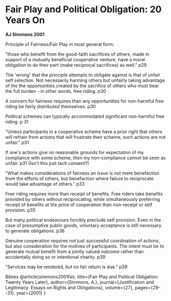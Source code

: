 Fair Play and Political Obligation: 20 Years On
==============================================

**AJ Simmons 2001**

Principle of Fairness/Fair Play in most general form:

"those who benefit from the good-faith sacrifices of others, made in support of a mutually beneficial cooperative venture, have a moral obligation to do their part (make reciprocal sacrifices) as well." p29

The 'wrong' that the principle attempts to obligate against is that of unfair self selection. Not necessarily harming others but unfairly taking advantage of the the opportunities created by the sacrifice of others who must bear the full burden - in other words, free riding. p30

A concern for fairness requires than any opportunities for non-harmful free riding be fairly distributed themselves. p30

Political schemes can typically accommodated significant non-harmful free riding. p 31

"Unless participants in a cooperative scheme have a prior right that others will refrain from actions that will frustrate their scheme, such actions are not unfair." p31

If one's actions give no reasonable grounds for expectation of my compliance with some scheme, then my non-compliance cannot be seen as unfair. p31 (Isn't this just tacit consent?)

"What makes considerations of fairness an issue is not mere benefaction from the efforts of others, but benefaction where failure to reciprocate would take advantage of others." p33

Free riding requires more than receipt of benefits. Free riders take benefits provided by others without reciprocating, while simultaneously preferring receipt of benefits at the price of cooperation than non-receipt or self provision.  p35

But many political endeavours forcibly preclude self provision.  Even in the case of presumptive public goods, voluntary acceptance is still necessary to generate obligations. p36

Genuine cooperation requires not just successful coordination of actions, but also consideration for the motives of participants.  The intent must be to generate mutual benefit from a jointly valued outcome rather than accidentally doing so or intentional charity. p39

"Services may be rendered, but no fair return is due." p39



Bibtex
	@article{simmons2001fair,
	  title={Fair Play and Political Obligation: Twenty Years Later},
	  author={Simmons, A.},
	  journal={Justification and Legitimacy: Essays on Rights and Obligations},
	  volume={27},
	  pages={29--31},
	  year={2001}
	}